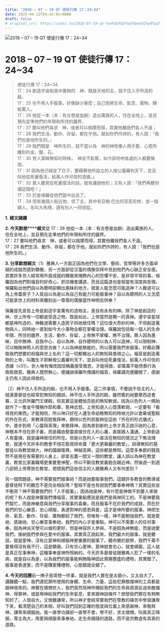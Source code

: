 ```yaml
---
title: "2018 – 07 – 19 QT 使徒行傳 17：24~34"
date: 2025-04-12T04:42:01+0800
draft: false
# original_url: https://cmtc.tw/2018-07-19-qt-%e4%bd%bf%e5%be%92%e8%a1%8c%e5%82%b3-17%ef%bc%9a2434
---
```


![2018 – 07 – 19 QT 使徒行傳 17：24\~34](/images/qt.jpg   "2018 – 07 – 19 QT 使徒行傳 17：24\~34")

# 2018 – 07 – 19 QT 使徒行傳 17：24\~34

> 使徒行傳 17：24\~34  
> 17：24 創造宇宙和其中萬物的　神，既是天地的主，就不住人手所造的殿，  
> 17：25 也不用人手服事，好像缺少甚麼；自己倒將生命、氣息、萬物，賜給萬人。  
> 17：26 他從一本（本：有古卷是血脈）造出萬族的人，住在全地上，並且預先定準他們的年限和所住的疆界，  
> 17：27 要叫他們尋求　神，或者可以揣摩而得，其實他離我們各人不遠；  
> 17：28 我們生活、動作、存留，都在乎他。就如你們作詩的，有人說：『我們也是他所生的。』  
> 17：29 我們既是　神所生的，就不當以為　神的神性像人用手藝、心思所雕刻的金、銀、石。  
> 17：30 世人蒙昧無知的時候，　神並不監察，如今卻吩咐各處的人都要悔改。  
> 17：31 因為他已經定了日子，要藉著他所設立的人按公義審判天下，並且叫他從死裏復活，給萬人作可信的憑據。」  
> 17：32 眾人聽見從死裏復活的話，就有譏誚他的；又有人說：「我們再聽你講這個吧！」  
> 17：33 於是保羅從他們當中出去了。  
> 17：34 但有幾個人貼近他，信了主，其中有亞略‧巴古的官丟尼修，並一個婦人，名叫大馬哩，還有別人一同信從。

**1.** **經文誦讀**

**2. 今天默想****經文**徒 17：26 他從一本（本：有古卷是血脈）造出萬族的人，住在全地上，並且預先定準他們的年限和所住的疆界。  
17：27 要叫他們尋求　神，或者可以揣摩而得，其實他離我們各人不遠。  
17：28 我們生活、動作、存留，都在乎他。就如你們作詩的，有人說：「我們也是他所生的。」

**3. 分享默想經文**（1）雅典人一方面正因為他們在文學、藝術、哲學等許多方面卓越的成就而感到驕傲，另一方面卻從泛濫的偶像崇拜中見到他們內心缺乏安全感。其實許多世人經常用外面成就的驕傲來掩飾內心的恐懼不安，是非常平常的事。保羅因為他們對福音的好奇心，抓住機會講道，而且這篇道也是相當有深度與哲理。保羅點出他們自以為聰明卻顯出愚昧的地方，就是人能怎麼可能造神？人難道可以為上帝蓋房子？人竟自以為是以為自己有能力可能服事神？自以為聰明的人又怎麼可能拿世上的材料來雕刻出一尊尊的偶像當作神明去供奉？

保羅首先宣告上帝是創造宇宙萬有的造物主，是自有永有的神。除了神是創造的神，世上所有一切都是受造之物，既是如此，上帝當然是獨一的真神。連宇宙星球都是神所造的，神難道需要人造房子供祂居住嗎？這位偉大奇妙的神，不但創造萬物與人，同時祂一直到如今大小事物全都在掌權治理。保羅說包括每一個人的生命年限、所住的疆界、生活、動作、存留，上帝無不掌權、無不治理。罪人因為愚昧，目中無神、自我中心、自以為神，自作聰明的以為人可以造神，可以限制神、可以賄賂神照人的意思去做？人以為神是無能的，所以需要我們來服事，好藉此賺取我們想要的祝福與世上名利？這一切都顯出人的無知與愚頑之心。福音是創造萬物的上帝，叫獨生子耶穌按公義審判天下，並且叫他從死裏復活，給萬人作可信的憑據（v31）。世人唯有悔改因信稱義接受救恩，才能得救，卻萬萬不能倚靠行為換取救恩。雅典人既然無心，便譏誚保羅所傳講的福音，保羅講完便離開了，感謝主仍有人因此得救的。

（2）神不住人手所造的殿，也不用人手服事。這二件事情，不要說不信主的人，就連基督徒也經常犯無知的錯誤。神不住人手所造的殿，雖然舊約祂要摩西造會幕，又允許所羅門王建殿，但其實這是體恤百姓的無知軟弱。因為以色列人一開始就作了一隻金牛犢稱作耶和華，惹神忿怒。上帝知道人心墮落軟弱，一定要有「看得見的東西」才能相信，所以神只好在人還生命幼稚無知的時候允許以會幕或聖殿的外在形式，來教導百姓敬拜神，期待以色列民能夠從這些「外在的形式儀式」中，進步到用「心靈與真理」來敬拜神。因為直到新約上帝才真正啟示祂的心意，神根本不住在房子裏，而是藉由聖靈直接住在人的心裏，直接跟人溝通。上帝創造人有靈魂，就是讓神居住的所在。但是以色列人一直活在無知的情況之下無法理會，就連今天許多的教會不惜花鉅資拼命蓋「更大更華麗的教堂」，誤導無知的基督徒以為教堂越大，神的國越復興，神越高興，這些都是無知。這麼多奉獻的錢竟然不是用在有需要的人身上，卻拿去蓋一間又一間的教堂，讓人誤以為神在教堂裏，教堂比家裏職場更重要更神聖，所以不斷往教堂裏跑去親近神。然後週一到週六卻把上帝寄放在教堂，想想我們這些信主的人跟雅典人又有何差別？

另一個問題是，神不需要我們服事祂？而是祂要服事我們。這跟許多教會的教導或基督徒時下的觀念不是完全相反嗎？聖經不是也有說我們要事奉神嗎？其實這些並不衝突？神不需要我們的「人手服事」，因為祂是神，有什麼是神做不到要人來做的呢？有人說是神要我們傳福音，其實重點應該是我們是與神同工的。不是神要我們幫忙，而是神樂意與我們分享服事的喜樂，而且服事不在於我們的成就，而在於我們的甘心樂意，忠心順服，表達對神的感恩與愛，這才是神所要的服事。神把生命、氣息、動作、存留、萬物都給了我們，但唯有一樣，神不能勉強我們，就是愛祂、感謝祂、甘心樂意事奉祂，我們的內心才是重點。神可以不需要人的任何事奉，因為神派天使可以做的更好，但是神容許人參與，不是因為神無能，而是祂愛我們，接納我們參與在愛中的服事。其實真正說起來，我們最大的服事，就是聽話，就是愛神，沒有比愛神和順服神更重要的服事了。聽命勝於獻祭，我們千萬不要覺得沒有我不行，這是驕傲。只有甘心愛神，愛神就會忠心，就會順服，這人就是真正在事奉神，這種事奉是神所悅納的。今天許多基督徒跟雅典人犯了一樣的毛病，就是自以為是，以為我們的服事能夠賄賂神因此賞賜豐盛的禮物，其實錯了。服事是表達愛，而不是賺愛賺禮物，心態錯就全錯了。

**4. 今天的回應**前一陣子我常想一件事，就是我們人實在是太藐小，又太自大了。講難聽一點，我們連犯罪所使用的身體、生命、力量，這些犯罪敵擋神的工具都是跟神借來的。神實在憐憫世人，我們竟然用神所賜給我們的生命與資源反過來敵擋神、得罪神，或是用神給我們的生命氣息，拿來跟神談條件？想想我們實在有夠無知的了。人很自大，又很難謙卑，所以神才會經常要我們在管教的痛苦中學習謙卑下來，看清楚自己的本相，好叫我們回到正確的態度與位置上來感謝神，來敬拜神，謙卑來順服祂。我一直學功課卻一直學不會，學不好，求主憐憫，叫我真正降服，尊主為大，用愛與順服來事奉祂，走生命跟隨的道路，而不是宗教虛有其表的道路。